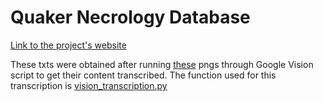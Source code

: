 # Quaker Necrology Database
[Link to the project's website]()

These txts were obtained after running [these]() pngs through Google Vision script to get their 
content transcribed. The function used for this transcription is [vision_transcription.py](https://github.com/iogolla/quaker-necrology/blob/master/project1/assets/scripts/visiontranscription.py)
